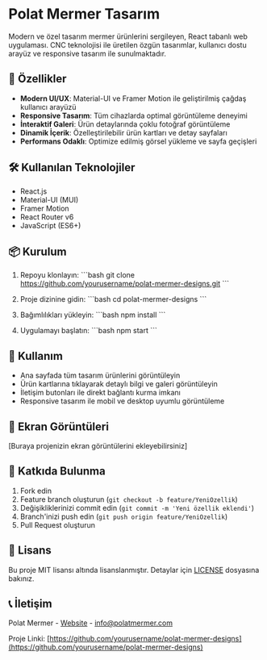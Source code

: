 # Polat Mermer Tasarım

Modern ve özel tasarım mermer ürünlerini sergileyen, React tabanlı web uygulaması. CNC teknolojisi ile üretilen özgün tasarımlar, kullanıcı dostu arayüz ve responsive tasarım ile sunulmaktadır.

## 🚀 Özellikler

- **Modern UI/UX**: Material-UI ve Framer Motion ile geliştirilmiş çağdaş kullanıcı arayüzü
- **Responsive Tasarım**: Tüm cihazlarda optimal görüntüleme deneyimi
- **İnteraktif Galeri**: Ürün detaylarında çoklu fotoğraf görüntüleme
- **Dinamik İçerik**: Özelleştirilebilir ürün kartları ve detay sayfaları
- **Performans Odaklı**: Optimize edilmiş görsel yükleme ve sayfa geçişleri

## 🛠️ Kullanılan Teknolojiler

- React.js
- Material-UI (MUI)
- Framer Motion
- React Router v6
- JavaScript (ES6+)

## 📦 Kurulum

1. Repoyu klonlayın:
\```bash
git clone https://github.com/yourusername/polat-mermer-designs.git
\```

2. Proje dizinine gidin:
\```bash
cd polat-mermer-designs
\```

3. Bağımlılıkları yükleyin:
\```bash
npm install
\```

4. Uygulamayı başlatın:
\```bash
npm start
\```

## 🎯 Kullanım

- Ana sayfada tüm tasarım ürünlerini görüntüleyin
- Ürün kartlarına tıklayarak detaylı bilgi ve galeri görüntüleyin
- İletişim butonları ile direkt bağlantı kurma imkanı
- Responsive tasarım ile mobil ve desktop uyumlu görüntüleme

## 📱 Ekran Görüntüleri

[Buraya projenizin ekran görüntülerini ekleyebilirsiniz]

## 🤝 Katkıda Bulunma

1. Fork edin
2. Feature branch oluşturun (`git checkout -b feature/YeniOzellik`)
3. Değişikliklerinizi commit edin (`git commit -m 'Yeni özellik eklendi'`)
4. Branch'inizi push edin (`git push origin feature/YeniOzellik`)
5. Pull Request oluşturun

## 📄 Lisans

Bu proje MIT lisansı altında lisanslanmıştır. Detaylar için [LICENSE](LICENSE) dosyasına bakınız.

## 📞 İletişim

Polat Mermer - [Website](https://www.polatmermer.com) - info@polatmermer.com

Proje Linki: [https://github.com/yourusername/polat-mermer-designs](https://github.com/yourusername/polat-mermer-designs)
